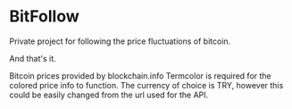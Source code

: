 # BitFollow
Private project for following the price fluctuations of bitcoin.

And that's it.

Bitcoin prices provided by blockchain.info
Termcolor is required for the colored price info to function.
The currency of choice is TRY, however this could be easily changed from the url used for the API.
